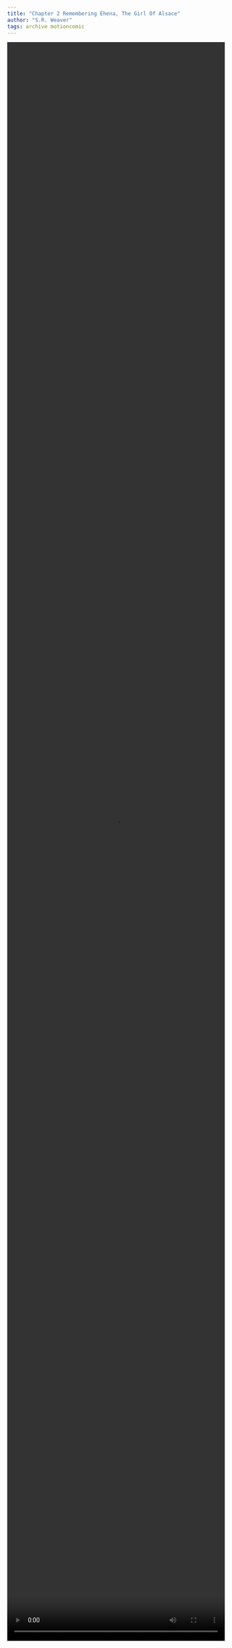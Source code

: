 ```yaml
---
title: "Chapter 2 Remembering Ehena, The Girl Of Alsace"
author: "S.R. Weaver"
tags: archive motioncomic
---
```

<video width="100%" height="95%" controls>
  <source src="https://lwflouisa.github.io/UploadedFairyMotionComic/Chapters/Chapter3/UploadedFairyChapterThreeDraft.mp4" type="video/mp4">
</video>
